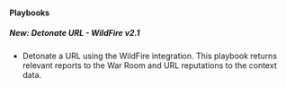 
#### Playbooks

##### New: Detonate URL - WildFire v2.1

- Detonate a URL using the WildFire integration. This playbook returns relevant reports to the War Room and URL reputations to the context data.

